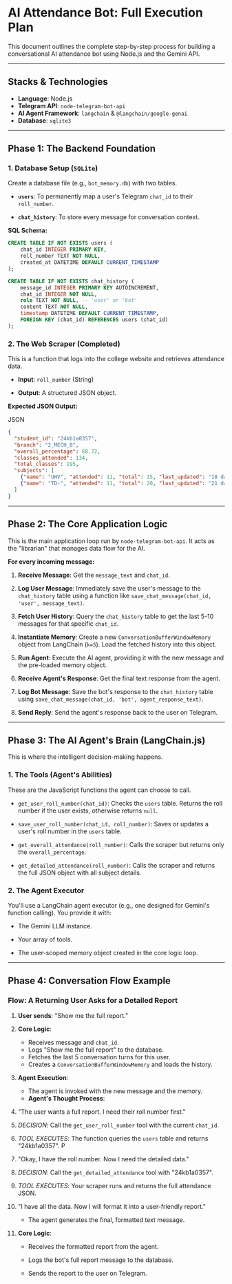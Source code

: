 # AI Attendance Bot: Full Execution Plan

This document outlines the complete step-by-step process for building a conversational AI attendance bot using Node.js and the Gemini API.

---

## Stacks & Technologies

-   **Language**: Node.js
-   **Telegram API**: `node-telegram-bot-api`
-   **AI Agent Framework**: `langchain` & `@langchain/google-genai`
-   **Database**: `sqlite3`

---

## Phase 1: The Backend Foundation

### 1. Database Setup (`SQLite`)

Create a database file (e.g., `bot_memory.db`) with two tables.

-   **`users`**: To permanently map a user's Telegram `chat_id` to their `roll_number`.

-   **`chat_history`**: To store every message for conversation context.

**SQL Schema:**

```sql
CREATE TABLE IF NOT EXISTS users (
    chat_id INTEGER PRIMARY KEY,
    roll_number TEXT NOT NULL,
    created_at DATETIME DEFAULT CURRENT_TIMESTAMP
);

CREATE TABLE IF NOT EXISTS chat_history (
    message_id INTEGER PRIMARY KEY AUTOINCREMENT,
    chat_id INTEGER NOT NULL,
    role TEXT NOT NULL, -- 'user' or 'bot'
    content TEXT NOT NULL,
    timestamp DATETIME DEFAULT CURRENT_TIMESTAMP,
    FOREIGN KEY (chat_id) REFERENCES users (chat_id)
);
````

### 2. The Web Scraper (Completed)

This is a function that logs into the college website and retrieves attendance data.

- **Input**: `roll_number` (String)
    
- **Output**: A structured JSON object.
    

**Expected JSON Output:**

JSON

```json
{
  "student_id": "24kb1a0357",
  "branch": "2_MECH_B",
  "overall_percentage": 68.72,
  "classes_attended": 134,
  "total_classes": 195,
  "subjects": [
    {"name": "UHV", "attended": 11, "total": 15, "last_updated": "18 days ago"},
    {"name": "TD-", "attended": 11, "total": 20, "last_updated": "21 days ago"}
  ]
}
```

---

## Phase 2: The Core Application Logic

This is the main application loop run by `node-telegram-bot-api`. It acts as the "librarian" that manages data flow for the AI.

**For every incoming message:**

1. **Receive Message**: Get the `message_text` and `chat_id`.
    
2. **Log User Message**: Immediately save the user's message to the `chat_history` table using a function like `save_chat_message(chat_id, 'user', message_text)`.
    
3. **Fetch User History**: Query the `chat_history` table to get the last 5-10 messages for that specific `chat_id`.
    
4. **Instantiate Memory**: Create a new `ConversationBufferWindowMemory` object from LangChain (`k=5`). Load the fetched history into this object.
    
5. **Run Agent**: Execute the AI agent, providing it with the new message and the pre-loaded memory object.
    
6. **Receive Agent's Response**: Get the final text response from the agent.
    
7. **Log Bot Message**: Save the bot's response to the `chat_history` table using `save_chat_message(chat_id, 'bot', agent_response_text)`.
    
8. **Send Reply**: Send the agent's response back to the user on Telegram.
    

---

## Phase 3: The AI Agent's Brain (LangChain.js)

This is where the intelligent decision-making happens.

### 1. The Tools (Agent's Abilities)

These are the JavaScript functions the agent can choose to call.

- `get_user_roll_number(chat_id)`: Checks the `users` table. Returns the roll number if the user exists, otherwise returns `null`.
    
- `save_user_roll_number(chat_id, roll_number)`: Saves or updates a user's roll number in the `users` table.
    
- `get_overall_attendance(roll_number)`: Calls the scraper but returns only the `overall_percentage`.
    
- `get_detailed_attendance(roll_number)`: Calls the scraper and returns the full JSON object with all subject details.
    

### 2. The Agent Executor

You'll use a LangChain agent executor (e.g., one designed for Gemini's function calling). You provide it with:

- The Gemini LLM instance.
    
- Your array of tools.
    
- The user-scoped memory object created in the core logic loop.
    

---

## Phase 4: Conversation Flow Example

### Flow: A Returning User Asks for a Detailed Report

1. **User sends**: "Show me the full report."
    
2. **Core Logic**:
    
    - Receives message and `chat_id`.
    - Logs "Show me the full report" to the database.
    - Fetches the last 5 conversation turns for this user.
    - Creates a `ConversationBufferWindowMemory` and loads the history.

3. **Agent Execution**:
    - The agent is invoked with the new message and the memory.
    - **Agent's Thought Process**:

4. "The user wants a full report. I need their roll number first."
    
5. _DECISION_: Call the `get_user_roll_number` tool with the current `chat_id`.
    
6. _TOOL EXECUTES_: The function queries the `users` table and returns "24kb1a0357".
    P
7. "Okay, I have the roll number. Now I need the detailed data."
    
8. _DECISION_: Call the `get_detailed_attendance` tool with "24kb1a0357".
    
9. _TOOL EXECUTES_: Your scraper runs and returns the full attendance JSON.
    
10. "I have all the data. Now I will format it into a user-friendly report."
    
    - The agent generates the final, formatted text message.

11. **Core Logic**:
    
    - Receives the formatted report from the agent.

    - Logs the bot's full report message to the database.

    - Sends the report to the user on Telegram.

